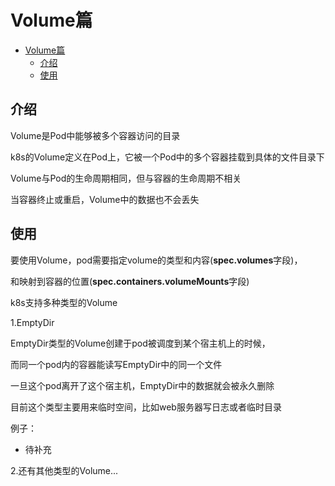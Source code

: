 # Volume篇
<!-- TOC -->

- [Volume篇](#volume%e7%af%87)
  - [介绍](#%e4%bb%8b%e7%bb%8d)
  - [使用](#%e4%bd%bf%e7%94%a8)

<!-- /TOC -->
## 介绍

Volume是Pod中能够被多个容器访问的目录

k8s的Volume定义在Pod上，它被一个Pod中的多个容器挂载到具体的文件目录下

Volume与Pod的生命周期相同，但与容器的生命周期不相关

当容器终止或重启，Volume中的数据也不会丢失



## 使用

要使用Volume，pod需要指定volume的类型和内容(**spec.volumes**字段)，

和映射到容器的位置(**spec.containers.volumeMounts**字段)

k8s支持多种类型的Volume



1.EmptyDir

EmptyDir类型的Volume创建于pod被调度到某个宿主机上的时候，

而同一个pod内的容器能读写EmptyDir中的同一个文件

一旦这个pod离开了这个宿主机，EmptyDir中的数据就会被永久删除

目前这个类型主要用来临时空间，比如web服务器写日志或者临时目录



例子：

* 待补充



2.还有其他类型的Volume...